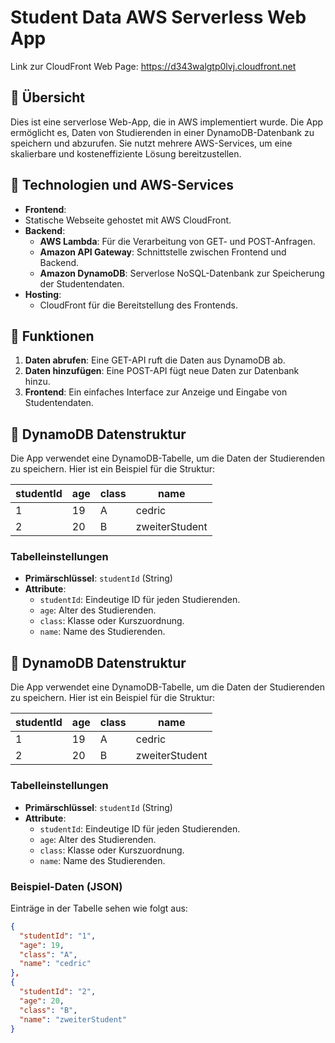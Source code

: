 # Student Data AWS Serverless Web App

Link zur CloudFront Web Page: https://d343walgtp0lvj.cloudfront.net

## 📖 Übersicht
Dies ist eine serverlose Web-App, die in AWS implementiert wurde. Die App ermöglicht es, Daten von Studierenden in einer DynamoDB-Datenbank zu speichern und abzurufen. Sie nutzt mehrere AWS-Services, um eine skalierbare und kosteneffiziente Lösung bereitzustellen.

## 🔧 Technologien und AWS-Services
- **Frontend**:
- Statische Webseite gehostet mit AWS CloudFront.
- **Backend**:
  - **AWS Lambda**: Für die Verarbeitung von GET- und POST-Anfragen.
  - **Amazon API Gateway**: Schnittstelle zwischen Frontend und Backend.
  - **Amazon DynamoDB**: Serverlose NoSQL-Datenbank zur Speicherung der Studentendaten.
- **Hosting**:
  - CloudFront für die Bereitstellung des Frontends.

## 🚀 Funktionen
1. **Daten abrufen**: Eine GET-API ruft die Daten aus DynamoDB ab.
2. **Daten hinzufügen**: Eine POST-API fügt neue Daten zur Datenbank hinzu.
3. **Frontend**: Ein einfaches Interface zur Anzeige und Eingabe von Studentendaten.

       

## 📂 DynamoDB Datenstruktur
Die App verwendet eine DynamoDB-Tabelle, um die Daten der Studierenden zu speichern. Hier ist ein Beispiel für die Struktur:

| studentId | age | class | name          |
|-----------|-----|-------|---------------|
| 1         | 19  | A     | cedric        |
| 2         | 20  | B     | zweiterStudent|

### Tabelleinstellungen
- **Primärschlüssel**: `studentId` (String)
- **Attribute**:
  - `studentId`: Eindeutige ID für jeden Studierenden.
  - `age`: Alter des Studierenden.
  - `class`: Klasse oder Kurszuordnung.
  - `name`: Name des Studierenden.

## 📂 DynamoDB Datenstruktur
Die App verwendet eine DynamoDB-Tabelle, um die Daten der Studierenden zu speichern. Hier ist ein Beispiel für die Struktur:

| studentId | age | class | name          |
|-----------|-----|-------|---------------|
| 1         | 19  | A     | cedric        |
| 2         | 20  | B     | zweiterStudent|

### Tabelleinstellungen
- **Primärschlüssel**: `studentId` (String)
- **Attribute**:
  - `studentId`: Eindeutige ID für jeden Studierenden.
  - `age`: Alter des Studierenden.
  - `class`: Klasse oder Kurszuordnung.
  - `name`: Name des Studierenden.

### Beispiel-Daten (JSON)
Einträge in der Tabelle sehen wie folgt aus:
```json
{
  "studentId": "1",
  "age": 19,
  "class": "A",
  "name": "cedric"
},
{
  "studentId": "2",
  "age": 20,
  "class": "B",
  "name": "zweiterStudent"
}


